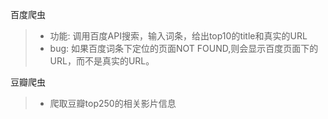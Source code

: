 百度爬虫

>  * 功能: 调用百度API搜索，输入词条，给出top10的title和真实的URL
>  * bug: 如果百度词条下定位的页面NOT FOUND,则会显示百度页面下的URL，而不是真实的URL。

豆瓣爬虫

> * 爬取豆瓣top250的相关影片信息

